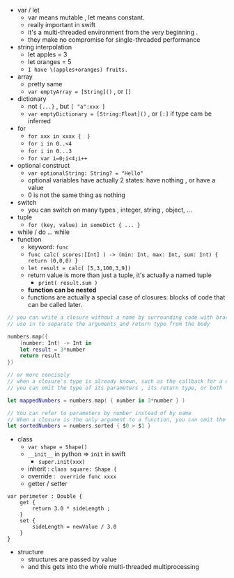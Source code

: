 [](...menustart)


[](...menuend)


- var / let
    - var means mutable , let means constant. 
    - really important in swift 
    - it's a multi-threaded environment from the very beginning .
    - they make no compromise for single-threaded performance 
- string interpolation
    - let apples = 3
    - let oranges = 5
    - `I have \(apples+oranges) fruits.`
- array 
    - pretty same
    - `var emptyArray = [String]()` , or `[]`
- dictionary
    - not `{...}` , but `[ "a":xxx ]`
    - `var emptyDictionary = [String:Float]()` , or `[:]` if type cam be inferred
- for 
   - `for xxx in xxxx {  }`
   - `for i in 0..<4 `
   - `for i in 0...3 `
   - `for var i=0;i<4;i++ `
- optional construct
    - `var optionalString: String? = "Hello"`
    - optional variables have actually 2 states:  have nothing , or have a value 
    - 0 is not the same thing as nothing 
- switch
    - you can switch on many types , integer, string , object, ... 
- tuple 
    - `for (key, value) in someDict { ... }` 
- while / do ... while
- function
    - keyword: `func`
    - `func calc( scores:[Int] ) -> (min: Int, max: Int, sum: Int) { return (0,0,0) }` 
    - `let result = calc( [5,3,100,3,9])` 
    - return value is more than just a tuple, it's actually a named tuple
        - `print( result.sum )`   
    - **function can be nested** 
    - functions are actually a special case of closures: blocks of code that can be called later.
    
```swift
// you can write a closure without a name by surrounding code with braces {} 
// use in to separate the arguments and return type from the body

numbers.map({
    (number: Int) -> Int in
    let result = 3*number
    return result    
}) 

// or more concisely 
// when a closure's type is already known, such as the callback for a delegate
// you can omit the type of its parameters , its return type, or both

let mappedNumbers = numbers.map( { number in 3*number } )

// You can refer to parameters by number instead of by name
// When a closure is the only argument to a function, you can omit the parentheses entirely.
let sortedNumbers = numbers.sorted { $0 > $1 }
``` 

- class
    - `var shape = Shape()`
    - `__init__` in python => `init` in swift
        - `super.init(xxx)`
    - inherit : `class square: Shape {` 
    - override :  `  override func xxxx  `
    - getter / setter

```
var perimeter : Double {
    get {
        return 3.0 * sideLength ;
    }
    set {
        sideLength = newValue / 3.0    
    }    
}
``` 

- structure
    - structures are passed by value 
    - and this gets into the whole multi-threaded  multiprocessing 


